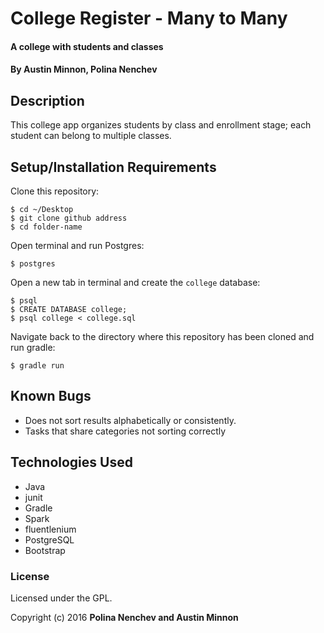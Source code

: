 # College Register - Many to Many

#### A college with students and classes

#### By Austin Minnon, Polina Nenchev

## Description

This college app organizes students by class and enrollment stage; each student can belong to multiple classes.

## Setup/Installation Requirements

Clone this repository:
```
$ cd ~/Desktop
$ git clone github address
$ cd folder-name
```

Open terminal and run Postgres:
```
$ postgres
```

Open a new tab in terminal and create the `college` database:
```
$ psql
$ CREATE DATABASE college;
$ psql college < college.sql
```

Navigate back to the directory where this repository has been cloned and run gradle:
```
$ gradle run
```
## Known Bugs

- Does not sort results alphabetically or consistently.
- Tasks that share categories not sorting correctly

## Technologies Used

* Java
* junit
* Gradle
* Spark
* fluentlenium
* PostgreSQL
* Bootstrap

### License

Licensed under the GPL.

Copyright (c) 2016 **Polina Nenchev and Austin Minnon**
